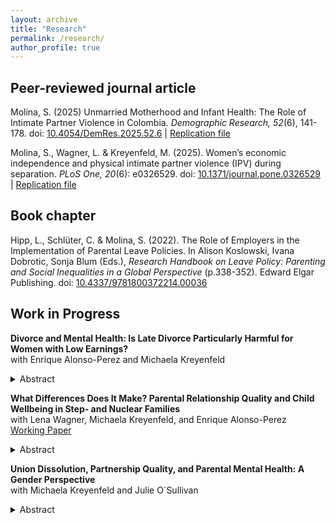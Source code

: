 ```yaml
---
layout: archive
title: "Research"
permalink: /research/
author_profile: true
---
```

## Peer-reviewed journal article
Molina, S. (2025) Unmarried Motherhood and Infant Health: The Role of Intimate Partner Violence in Colombia. *Demographic Research, 52*(6), 141-178. doi: [10.4054/DemRes.2025.52.6](https://doi.org/10.4054/DemRes.2025.52.6) \| [Replication file](https://www.demographic-research.org/articles/volume/52/6)

Molina, S., Wagner, L. & Kreyenfeld, M. (2025). Women’s economic independence and physical intimate partner violence (IPV) during separation. *PLoS One, 20*(6): e0326529. doi: [10.1371/journal.pone.0326529](https://doi.org/10.1371/journal.pone.0326529) \| [Replication file](https://github.com/MichaelaKreyenfeld/IPVGermany)

## Book chapter

Hipp, L., Schlüter, C. & Molina, S. (2022). The Role of Employers in the Implementation
of Parental Leave Policies. In Alison Koslowski, Ivana Dobrotic, Sonja
Blum (Eds.), *Research Handbook on Leave Policy: Parenting and Social Inequalities
in a Global Perspective* (p.338-352). Edward Elgar Publishing. doi: [10.4337/9781800372214.00036](https://doi.org/10.4337/9781800372214.00036)

## Work in Progress

<strong>Divorce and Mental Health: Is Late Divorce Particularly Harmful for Women with Low Earnings?</strong><br>with Enrique Alonso-Perez and Michaela Kreyenfeld<br>

<details>
  <summary>Abstract</summary>

This paper examines the relationship between divorce and mental health, with a focus on how this association is stratified by sex, age, and individual income. In particular, we test the hypothesis that divorce at advanced ages (50-59) is particularly harmful for women with insufficient personal earnings. Data is drawn from German register data, which includes marital histories of divorcees and diagnosed health outcomes. The analytical sample includes persons aged 30-59 in 2015 (n=23,426,639). The outcome is the annual incidence of mental disease diagnosis which is examined from an
intersectional approach by drawing on MAIHDA (Multilevel Analysis of Individual Heterogeneity and Discriminatory Accuracy). Our findings indicate that women are at a higher risk of receiving a mental health diagnosis than men. Divorce significantly amplifies this risk. Additionally, low income poses a heightened risk for both womenand men, particularly when divorce occurs at advanced ages.

</details>

**What Differences Does It Make? Parental Relationship Quality and Child Wellbeing in Step- and Nuclear Families**<br>with Lena Wagner, Michaela Kreyenfeld, and Enrique Alonso-Perez<br>
[Working Paper](https://osf.io/preprints/socarxiv/tzdvw)

<details>
  <summary>Abstract</summary>
  
A large body of research addresses whether and how parental partnership quality affects child wellbeing. While much of this research has focused on nuclear families, less is known about patterns in stepfamilies. This study adopts a dyadic perspective to explore how parental partnership quality relates to the wellbeing of children living with both biological parents versus those with a biological parent and a stepparent. We apply multivariable linear regression and a mediation analysis on longitudinal data from the German Panel Analysis of Intimate Relationships and Family Dynamics (pairfam) to understand the relationship between family structure, step- and biological parent’s partnership quality and children’s self-reported wellbeing, operationalised over the Strength and Difficulties questionnaire (SDQ-scores). The analytical sample includes children who live in heterosexual couple households (n=1,781). We differentiate two separate dimensions of parental partnership quality, namely the frequency of conflict and esteem between the (step-)parents. Results show that children living with a stepparent exhibit higher total difficulties score compared to children living with both their biological parents. However, parental conflict occurs less and esteem more frequently in stepfamilies than in nuclear families. Mediation analysis indicates that partnership quality partially mediates the impact of family structure on SDQ scores. Our analysis suggests that the negative effect of living with stepparents on children’s socio-emotional wellbeing is slightly mitigated by increased parental esteem and lower conflict in these unions. 

</details>

**Union Dissolution, Partnership Quality, and Parental Mental Health: A Gender Perspective**<br>with Michaela Kreyenfeld and Julie O´Sullivan<br>

<details>
  <summary>Abstract</summary>
  
This paper examines parental mental health over the separation process and raises the question how it varies by gender and prior partnership quality. Low mental health of single parents is a public health concern. Few studies have examined how patterns develop over the separation process and whether they differ for mothers and fathers. Using data from the German Family Panel (N=1,409 non-separated and 466 separated parents), this paper examines the relationship between separation and parental mental health, spanning the period from three years before to two years after separation. As a method, it combines exact matching and fixed-effects methods. While depression levels of separated parents are higher compared to the control group of parents in partnerships, we do not find any substantial increases in depression across the separation process, spanning from three years prior to two years post-separation. However, we find that patterns strongly differ by pre-partnership quality. Mothers and fathers in low-quality partnerships experience low mental well-being before separation but are likely to see improvement afterward. A longitudinal perspective on mental health trajectories is crucial for understanding the well-being of divorced and separated parents. Often, it is not the separation itself but the pre-existing conflict and stress that lower mental health. In such cases, union dissolution may be a pathway to improved mental well-being.

</details>


